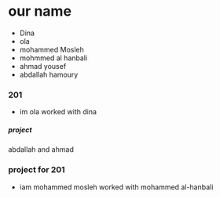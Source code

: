 # our name
- Dina
- ola
- mohammed Mosleh
- mohmmed al hanbali
- ahmad yousef
- abdallah hamoury


### 201 
- im ola worked with dina 


##### project 
abdallah and ahmad

### project for 201
- iam mohammed mosleh worked with mohammed al-hanbali


